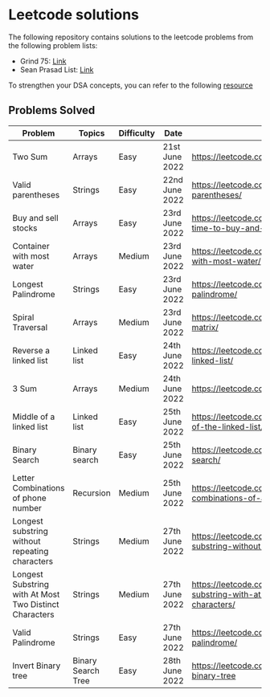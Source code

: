 # Leetcode solutions

The following repository contains solutions to the leetcode problems from the following problem lists:

- Grind 75: [Link](https://www.techinterviewhandbook.org/grind75)
- Sean Prasad List: [Link](https://leetcode.com/list/9k7j58mc/)

To strengthen your DSA concepts, you can refer to the following [resource](https://superstudy.guide/algorithms-data-structures/foundations/algorithmic-concepts)

## Problems Solved


Problem  | Topics | Difficulty | Date | Link
-------- | ------ | ----- | ----- | -----
Two Sum  | Arrays | Easy  | 21st June 2022 | https://leetcode.com/problems/two-sum/
Valid parentheses | Strings	| Easy | 22nd June 2022 | https://leetcode.com/problems/valid-parentheses/
Buy and sell stocks | Arrays | Easy | 23rd June 2022 | https://leetcode.com/problems/best-time-to-buy-and-sell-stock/
Container with most water | Arrays | Medium | 23rd June 2022 | https://leetcode.com/problems/container-with-most-water/
Longest Palindrome | Strings | Easy | 23rd June 2022 | https://leetcode.com/problems/longest-palindrome/
Spiral Traversal | Arrays | Medium | 23rd June 2022 | https://leetcode.com/problems/spiral-matrix/
Reverse a linked list | Linked list | Easy | 24th June 2022 | https://leetcode.com/problems/reverse-linked-list/
3 Sum| Arrays | Medium | 24th June 2022 | https://leetcode.com/problems/3sum/
Middle of a linked list | Linked list | Easy | 25th June 2022 | https://leetcode.com/problems/middle-of-the-linked-list/
Binary Search | Binary search | Easy | 25th June 2022 | https://leetcode.com/problems/binary-search/
Letter Combinations of phone number | Recursion | Medium | 25th June 2022 | https://leetcode.com/problems/letter-combinations-of-a-phone-number/
Longest substring without repeating characters | Strings | Medium | 27th June 2022 | https://leetcode.com/problems/longest-substring-without-repeating-characters/
Longest Substring with At Most Two Distinct Characters| Strings| Medium	| 27th June 2022 | https://leetcode.com/problems/longest-substring-with-at-most-two-distinct-characters/	
Valid Palindrome| Strings| Easy	|27th June 2022| https://leetcode.com/problems/valid-palindrome/	
Invert Binary tree | Binary Search Tree| Easy | 28th June 2022 | https://leetcode.com/problems/invert-binary-tree	